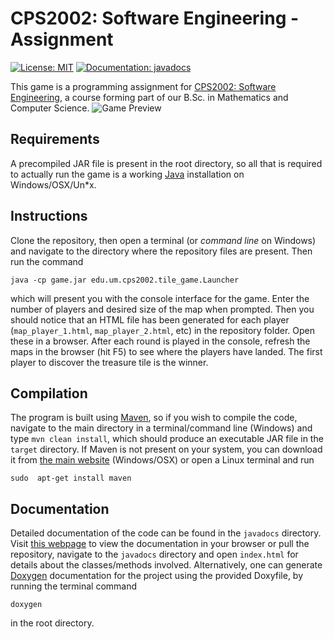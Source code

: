 # CPS2002: Software Engineering - Assignment
[![License: MIT](https://img.shields.io/badge/License-MIT-blue.svg)](https://opensource.org/licenses/MIT)
[![Documentation: javadocs](https://img.shields.io/badge/documentation-javadocs-orange.svg)](https://gitcdn.link/repo/stefaniatadama/cps2002-assignment/master/javadocs/index.html)

This game is a programming assignment for [CPS2002: Software Engineering](https://www.um.edu.mt/courses/studyunit/CPS2002), a course forming part of our B.Sc. in Mathematics and Computer Science.
![Game Preview](https://i.imgur.com/8VwMS9v.png) 

## Requirements
A precompiled JAR file is present in the root directory, so all that is required to actually run the game is a working [Java](https://java.com/en/download/) installation on Windows/OSX/Un*x. 
 
## Instructions
Clone the repository, then open a terminal (or _command line_ on Windows) and navigate to the directory where the repository files are present. Then run the command 

    java -cp game.jar edu.um.cps2002.tile_game.Launcher 

which will present you with the console interface for the game. Enter the number of players and desired size of the map when prompted. Then you should notice that an HTML file has been generated for each player (`map_player_1.html`, `map_player_2.html`, etc) in the repository folder. Open these in a browser. After each round is played in the console, refresh the maps in the browser (hit F5) to see where the players have landed. The first player to discover the treasure tile is the winner.

## Compilation
The program is built using [Maven](https://maven.apache.org/), so if you wish to compile the code, navigate to the main directory in a terminal/command line (Windows) and type `mvn clean install`, which should produce an executable JAR file in the `target` directory. If Maven is not present on your system, you can download it from [the main website](https://maven.apache.org/) (Windows/OSX) or open a Linux terminal and run

    sudo  apt-get install maven

## Documentation 
Detailed documentation of the code can be found in the `javadocs` directory. Visit [this webpage](https://gitcdn.link/repo/stefaniatadama/cps2002-assignment/master/javadocs/index.html) to view the documentation in your browser or pull the repository, navigate to the `javadocs` directory and open `index.html` for details about the classes/methods involved. Alternatively, one can generate [Doxygen](http://www.stack.nl/~dimitri/doxygen/) documentation for the project using the provided Doxyfile, by running the terminal command
    
    doxygen

in the root directory.
